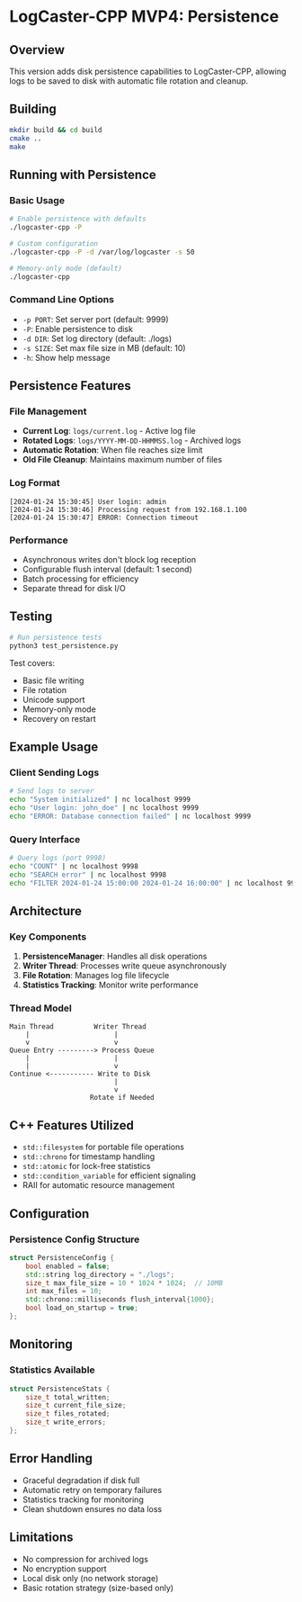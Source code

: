 # LogCaster-CPP MVP4: Persistence

## Overview
This version adds disk persistence capabilities to LogCaster-CPP, allowing logs to be saved to disk with automatic file rotation and cleanup.

## Building
```bash
mkdir build && cd build
cmake ..
make
```

## Running with Persistence

### Basic Usage
```bash
# Enable persistence with defaults
./logcaster-cpp -P

# Custom configuration
./logcaster-cpp -P -d /var/log/logcaster -s 50

# Memory-only mode (default)
./logcaster-cpp
```

### Command Line Options
- `-p PORT`: Set server port (default: 9999)
- `-P`: Enable persistence to disk
- `-d DIR`: Set log directory (default: ./logs)
- `-s SIZE`: Set max file size in MB (default: 10)
- `-h`: Show help message

## Persistence Features

### File Management
- **Current Log**: `logs/current.log` - Active log file
- **Rotated Logs**: `logs/YYYY-MM-DD-HHMMSS.log` - Archived logs
- **Automatic Rotation**: When file reaches size limit
- **Old File Cleanup**: Maintains maximum number of files

### Log Format
```
[2024-01-24 15:30:45] User login: admin
[2024-01-24 15:30:46] Processing request from 192.168.1.100
[2024-01-24 15:30:47] ERROR: Connection timeout
```

### Performance
- Asynchronous writes don't block log reception
- Configurable flush interval (default: 1 second)
- Batch processing for efficiency
- Separate thread for disk I/O

## Testing
```bash
# Run persistence tests
python3 test_persistence.py
```

Test covers:
- Basic file writing
- File rotation
- Unicode support
- Memory-only mode
- Recovery on restart

## Example Usage

### Client Sending Logs
```bash
# Send logs to server
echo "System initialized" | nc localhost 9999
echo "User login: john_doe" | nc localhost 9999
echo "ERROR: Database connection failed" | nc localhost 9999
```

### Query Interface
```bash
# Query logs (port 9998)
echo "COUNT" | nc localhost 9998
echo "SEARCH error" | nc localhost 9998
echo "FILTER 2024-01-24 15:00:00 2024-01-24 16:00:00" | nc localhost 9998
```

## Architecture

### Key Components
1. **PersistenceManager**: Handles all disk operations
2. **Writer Thread**: Processes write queue asynchronously
3. **File Rotation**: Manages log file lifecycle
4. **Statistics Tracking**: Monitor write performance

### Thread Model
```
Main Thread          Writer Thread
    |                     |
    v                     v
Queue Entry ---------> Process Queue
    |                     |
    |                     v
Continue <----------- Write to Disk
                          |
                          v
                    Rotate if Needed
```

## C++ Features Utilized
- `std::filesystem` for portable file operations
- `std::chrono` for timestamp handling
- `std::atomic` for lock-free statistics
- `std::condition_variable` for efficient signaling
- RAII for automatic resource management

## Configuration

### Persistence Config Structure
```cpp
struct PersistenceConfig {
    bool enabled = false;
    std::string log_directory = "./logs";
    size_t max_file_size = 10 * 1024 * 1024;  // 10MB
    int max_files = 10;
    std::chrono::milliseconds flush_interval{1000};
    bool load_on_startup = true;
};
```

## Monitoring

### Statistics Available
```cpp
struct PersistenceStats {
    size_t total_written;
    size_t current_file_size;
    size_t files_rotated;
    size_t write_errors;
};
```

## Error Handling
- Graceful degradation if disk full
- Automatic retry on temporary failures
- Statistics tracking for monitoring
- Clean shutdown ensures no data loss

## Limitations
- No compression for archived logs
- No encryption support
- Local disk only (no network storage)
- Basic rotation strategy (size-based only)